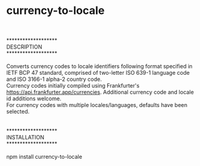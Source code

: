 # currency-to-locale<br><br>
*******************<br>
DESCRIPTION<br>
*******************<br><br>
Converts currency codes to locale identifiers following format specified in IETF BCP 47 standard, comprised of two-letter ISO 639-1 language code and ISO 3166-1 alpha-2 country code.<br>
Currency codes initially compiled using Frankfurter's https://api.frankfurter.app/currencies. Additional currency code and locale id additions welcome.<br>
For currency codes with multiple locales/languages, defaults have been selected.<br><br><br>
*******************<br>
INSTALLATION<br>
*******************<br><br>
npm install currency-to-locale<br>

